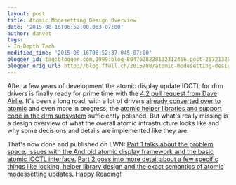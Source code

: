 ```yaml
---
layout: post
title: Atomic Modesetting Design Overview
date: '2015-08-16T06:52:00.003-07:00'
author: danvet
tags:
- In-Depth Tech
modified_time: '2015-08-16T06:52:37.045-07:00'
blogger_id: tag:blogger.com,1999:blog-8047628228132312466.post-2572132837736503140
blogger_orig_url: http://blog.ffwll.ch/2015/08/atomic-modesetting-design-overview.html
---
```


After a few years of development the atomic display update IOCTL for drm drivers
is finally ready for prime time with the [4.2 pull request from Dave
Airlie](http://mid.mail-archive.com/alpine.DEB.2.00.1506260158440.13786@skynet.skynet.ie).
It's been a long road, with a lot of drivers [already converted over to
atomic](/2014/11/atomic-modeset-support-for-kms-drivers.html) and even more in
progress, the [atomic helper libraries and support code in the drm
subsystem](/2015/01/update-for-atomic-display-updates.html) sufficiently
polished. But what's really missing is a design overview of what the overall
atomic infrastructure looks like and why some decisions and details are
implemented like they are.

That's now done and published on LWN: [Part 1 talks about the problem space,
issues with the Android atomic display framework and the basic atomic IOCTL
interface.](https://lwn.net/Articles/653071/) [Part 2 goes into more detail
about a few specific things like locking, helper library design and the exact
semantics of atomic modessetting updates.](https://lwn.net/Articles/653466/)
Happy Reading! 
